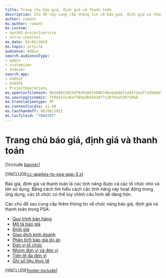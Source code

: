 ```yaml
---
title: Trang chủ báo giá, định giá và thanh toán
description: Chủ đề này cung cấp thông tin về báo giá, định giá và thanh toán.
author: rumant
ms.author: rumant
ms.custom:
- dyn365-projectservice
- intro-internal
ms.date: 03/01/2019
ms.topic: article
audience: Admin
search.audienceType:
- admin
- customizer
- enduser
search.app:
- D365CE
- D365PS
- ProjectOperations
ms.openlocfilehash: 0b3d40158534f039160156087d6edab0d21dd5f3eaf71d5b665eff794793a9b3
ms.sourcegitcommit: 7f8d1e7a16af769adb43d1877c28fdce53975db8
ms.translationtype: MT
ms.contentlocale: vi-VN
ms.lasthandoff: 08/06/2021
ms.locfileid: "7004787"
---
```

# <a name="quoting-pricing-and-billing-home-page"></a>Trang chủ báo giá, định giá và thanh toán

[!include [banner](../includes/psa-now-project-operations.md)]

[!INCLUDE[cc-applies-to-psa-app-3.x](../includes/cc-applies-to-psa-app-3x.md)]

Báo giá, định giá và thanh toán là các tính năng được cả các tổ chức nhỏ và lớn sử dụng. Bằng cách tìm hiểu cách các tính năng này hoạt động trong ứng dụng, các tổ chức có thể tùy chỉnh cấu hình dễ dàng hơn.

Các chủ đề sau cung cấp thêm thông tin về chức năng báo giá, định giá và thanh toán trong PSA:

- [Quy trình bán hàng](basic-sales-process.md)
- [Mô tả báo giá](basic-quote-lines.md)
- [Định giá](basic-pricing.md)
- [Giao dịch kinh doanh](basic-business-transactions.md)
- [Phân tích báo giá dự án](basic-analyzing-quotes.md)
- [Đơn vị tổ chức](advanced-organizational.md)
- [Nhóm đơn vị và đơn vị](advanced-units.md)
- [Tiền tệ đa đơn vị](advanced-currency.md)
- [Ghi số liệu thực tế](advanced-actuals.md)


[!INCLUDE[footer-include](../includes/footer-banner.md)]